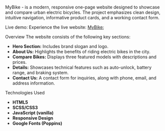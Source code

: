 MyBike - is a modern, responsive one-page website designed to showcase and compare urban electric bicycles. The project emphasizes clean design, intuitive navigation, informative product cards, and a working contact form.

Live demo:
Experience the live website: [MyBike](https://saxong.github.io/MyBike/);

Overview
The website consists of the following key sections:
- **Hero Section:** Includes brand slogan and logo.
- **About Us:** Highlights the benefits of riding electric bikes in the city.
- **Compare Bikes:** Displays three featured models with descriptions and prices.
- **Details:** Showcases technical features such as auto-unlock, battery range, and braking system.
- **Contact Us:** A contact form for inquiries, along with phone, email, and address information.

Technologies Used
- **HTML5**
- **SCSS/CSS3**
- **JavaScript (vanilla)**
- **Responsive Design**
- **Google Fonts (Poppins)**
